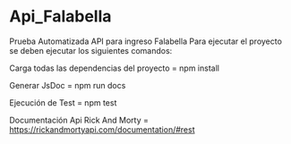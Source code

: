 # Api_Falabella
Prueba Automatizada API para ingreso Falabella
Para ejecutar el proyecto se deben ejecutar los siguientes comandos:

Carga todas las dependencias del proyecto = npm install 

Generar JsDoc = npm run docs

Ejecución de Test = npm test

Documentación Api Rick And Morty = https://rickandmortyapi.com/documentation/#rest